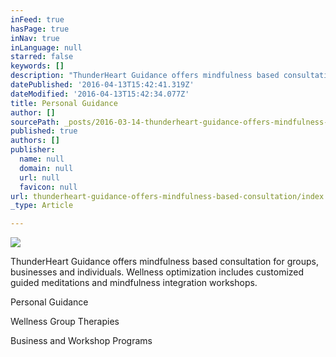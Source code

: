 ```yaml
---
inFeed: true
hasPage: true
inNav: true
inLanguage: null
starred: false
keywords: []
description: "ThunderHeart Guidance offers mindfulness based consultation for groups, businesses and individuals. Wellness optimization includes customized guided meditations and mindfulness integration workshops.\_"
datePublished: '2016-04-13T15:42:41.319Z'
dateModified: '2016-04-13T15:42:34.077Z'
title: Personal Guidance
author: []
sourcePath: _posts/2016-03-14-thunderheart-guidance-offers-mindfulness-based-consultation.md
published: true
authors: []
publisher:
  name: null
  domain: null
  url: null
  favicon: null
url: thunderheart-guidance-offers-mindfulness-based-consultation/index.html
_type: Article

---
```

![](https://the-grid-user-content.s3-us-west-2.amazonaws.com/33cceb93-2c5c-4926-8d44-5874b485bb99.jpg)

ThunderHeart Guidance offers mindfulness based consultation for groups, businesses and individuals. Wellness optimization includes customized guided meditations and mindfulness integration workshops. 

Personal Guidance

Wellness Group Therapies

Business and Workshop Programs